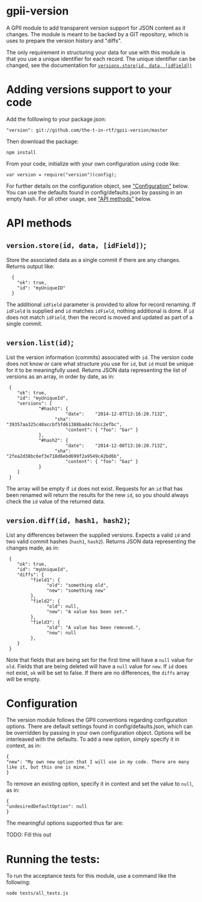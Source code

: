 gpii-version
============

A GPII module to add transparent version support for JSON content as it changes.  The module is meant to be backed by a GIT repository, which is uses to prepare the version history and "diffs".

The only requirement in structuring your data for use with this module is that you use a unique identifier for each record.  The unique identifier can be changed, see the documentation for [`versions.store(id, data, [idField])`](#versionstoreid-data-idfield)


# Adding versions support to your code

Add the folllowing to your package.json:

    "version": git://github.com/the-t-in-rtf/gpii-version/master

Then download the package:

    npm install 

From your code, initialize with your own configuration using code like:

	var version = require("version")(config);

For further details on the configuration object, see ["Configuration"](#configuration) below.  You can use the defaults found in config/defaults.json by passing in an empty hash.  For all other usage, see ["API methods"](#api-methods) below.

# API methods

## `version.store(id, data, [idField])`;

Store the associated data as a single commit if there are any changes.  Returns output like:

      {
		"ok": true,
		"id": "myUniqueID"
      }

The additional `idField` parameter is provided to allow for record renaming.  If `idField` is supplied and `id` matches `idField`, nothing additional is done.  If `id` does not match `idField`, then the record is moved and updated as part of a single commit.

## `version.list(id)`;

List the version information (commits) associated with `id`.  The version code does not know or care what structure you use for `id`, but `id` must be unique for it to be meaningfully used.  Returns JSON data representing the list of versions as an array, in order by date, as in:

     {
		"ok": true,
		"id": "myUniqueId",
		"versions": [
				"#hash1": {
						  "date":    "2014-12-07T13:16:20.713Z",
					  "sha":     "39357aa325c48accbf5fd61388bad4c7dcc2efbc",
						  "content": { "foo": "bar" }
				},
				"#hash2": {
						  "date":    "2014-12-08T13:16:20.713Z",
					  "sha":     "2fea2d38bc6ef3e718d6ebd699f2a9549c42bd6b",
						  "content": { "foo": "baz" }
				}
		]
     }

The array will be empty if `id` does not exist.  Requests for an `id` that has been renamed will return the results for the new `id`, so you should always check the `id` value of the returned data.

## `version.diff(id, hash1, hash2)`;

List any differences between the supplied versions.  Expects a valid `id` and two valid commit hashes (`hash1`, `hash2`). Returns JSON data representing the changes made, as in:

     {
		"ok": true,
		"id": "myUniqueId",
		"diffs": {
			 "field1": {
				   "old": "something old",
				   "new": "something new"
			 },
			 "field2": {
				   "old": null,
				   "new": "A value has been set."
			 },
			 "field3": {
				   "old": "A value has been removed.",
				   "new": null
			 },
		}
     }

Note that fields that are being set for the first time will have a `null` value for `old`.  Fields that are being deleted will have a `null` value for `new`.
If `id` does not exist, `ok` will be set to false. If there are no differences, the `diffs` array will be empty.

# Configuration

The version module follows the GPII conventions regarding configuration options.  There are default settings found in config/defaults.json, which can be overridden by passing in your own configuration object.  Options will be interleaved with the defaults.  To add a new option, simply specify it in context, as in:

    {
	"new": "My own new option that I will use in my code. There are many like it, but this one is mine."
    }

To remove an existing option, specify it in context and set the value to `null`, as in:

	{
	"undesiredDefaultOption": null
	}

The meaningful options supported thus far are:

TODO:  Fill this out


# Running the tests:

To run the acceptance tests for this module, use a command like the following:

	node tests/all_tests.js
